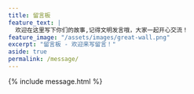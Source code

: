 ```yaml
---
title: 留言板
feature_text: |
  欢迎在这里写下你们的故事,记得文明发言哦，大家一起开心交流！
feature_image: "/assets/images/great-wall.png"
excerpt: "留言板 - 欢迎来写留言！"
aside: true
permalink: /message/
---
```


{% include message.html %}
